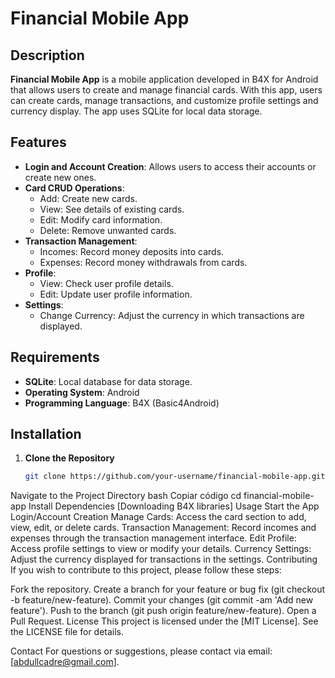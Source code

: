 # Financial Mobile App

## Description

**Financial Mobile App** is a mobile application developed in B4X for Android that allows users to create and manage financial cards. With this app, users can create cards, manage transactions, and customize profile settings and currency display. The app uses SQLite for local data storage.

## Features

- **Login and Account Creation**: Allows users to access their accounts or create new ones.
- **Card CRUD Operations**:
  - Add: Create new cards.
  - View: See details of existing cards.
  - Edit: Modify card information.
  - Delete: Remove unwanted cards.
- **Transaction Management**:
  - Incomes: Record money deposits into cards.
  - Expenses: Record money withdrawals from cards.
- **Profile**:
  - View: Check user profile details.
  - Edit: Update user profile information.
- **Settings**:
  - Change Currency: Adjust the currency in which transactions are displayed.

## Requirements

- **SQLite**: Local database for data storage.
- **Operating System**: Android
- **Programming Language**: B4X (Basic4Android)

## Installation

1. **Clone the Repository**
   ```bash
   git clone https://github.com/your-username/financial-mobile-app.git
Navigate to the Project Directory
bash
Copiar código
cd financial-mobile-app
Install Dependencies
[Downloading B4X libraries]
Usage
Start the App
Login/Account Creation
Manage Cards: Access the card section to add, view, edit, or delete cards.
Transaction Management: Record incomes and expenses through the transaction management interface.
Edit Profile: Access profile settings to view or modify your details.
Currency Settings: Adjust the currency displayed for transactions in the settings.
Contributing
If you wish to contribute to this project, please follow these steps:

Fork the repository.
Create a branch for your feature or bug fix (git checkout -b feature/new-feature).
Commit your changes (git commit -am 'Add new feature').
Push to the branch (git push origin feature/new-feature).
Open a Pull Request.
License
This project is licensed under the [MIT License]. See the LICENSE file for details.

Contact
For questions or suggestions, please contact via email: [abdullcadre@gmail.com].
